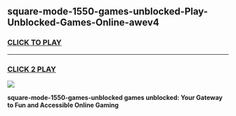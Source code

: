 
## square-mode-1550-games-unblocked-Play-Unblocked-Games-Online-awev4
<h3>
<a href="https://premium76.site?title=square-mode-1550-games-unblocked&ref=25A">CLICK TO PLAY</a></h3>
<hr>

<h3>
<a href="https://premium76.site?title=square-mode-1550-games-unblocked&ref=25A">CLICK 2 PLAY</a>
  
</h3>

<a href="https://premium76.site?title=square-mode-1550-games-unblocked&ref=25A"><img src="https://clearcache.store/games.png"></a>


**square-mode-1550-games-unblocked games unblocked: Your Gateway to Fun and Accessible Online Gaming**

